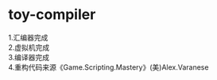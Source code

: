 # toy-compiler
1.汇编器完成    
2.虚拟机完成    
3.编译器完成    
4.重构代码来源《Game.Scripting.Mastery》(美)Alex.Varanese


